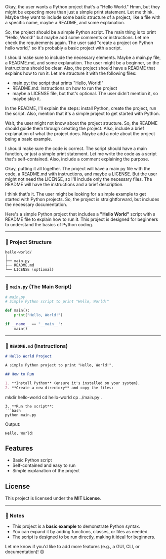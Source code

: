 <think>
Okay, the user wants a Python project that's a "Hello World." Hmm, but they might be expecting more than just a simple print statement. Let me think. Maybe they want to include some basic structure of a project, like a file with a specific name, maybe a README, and some explanation.

So, the project should be a simple Python script. The main thing is to print "Hello, World!" but maybe add some comments or instructions. Let me check the requirements again. The user said "create a project on Python hello world," so it's probably a basic project with a script.

I should make sure to include the necessary elements. Maybe a main.py file, a README.md, and some explanation. The user might be a beginner, so the instructions should be clear. Also, the project should have a README that explains how to run it. Let me structure it with the following files:

- main.py: the script that prints "Hello, World!"
- README.md: instructions on how to run the project
- maybe a LICENSE file, but that's optional. The user didn't mention it, so maybe skip it.

In the README, I'll explain the steps: install Python, create the project, run the script. Also, mention that it's a simple project to get started with Python.

Wait, the user might not know about the project structure. So, the README should guide them through creating the project. Also, include a brief explanation of what the project does. Maybe add a note about the project being a basic example.

I should make sure the code is correct. The script should have a main function, or just a simple print statement. Let me write the code as a script that's self-contained. Also, include a comment explaining the purpose.

Okay, putting it all together. The project will have a main.py file with the code, a README.md with instructions, and maybe a LICENSE. But the user might not need the LICENSE, so I'll include only the necessary files. The README will have the instructions and a brief description.

I think that's it. The user might be looking for a simple example to get started with Python projects. So, the project is straightforward, but includes the necessary documentation.
</think>

Here's a simple Python project that includes a **"Hello World"** script with a README file to explain how to run it. This project is designed for beginners to understand the basics of Python coding.

---

### 📁 Project Structure
```
hello-world/
│
├── main.py
├── README.md
└── LICENSE (optional)
```

---

### 📄 `main.py` (The Main Script)
```python
# main.py
# Simple Python script to print "Hello, World!"

def main():
    print("Hello, World!")

if __name__ == "__main__":
    main()
```

---

### 📄 `README.md` (Instructions)
```markdown
# Hello World Project

A simple Python project to print "Hello, World!".

## How to Run

1. **Install Python** (ensure it's installed on your system).
2. **Create a new directory** and copy the files:
   ```
   mkdir hello-world
   cd hello-world
   cp ../main.py .
   ```
3. **Run the script**:
   ```bash
   python main.py
   ```
   Output:
   ```
   Hello, World!
   ```

## Features
- Basic Python script
- Self-contained and easy to run
- Simple explanation of the project

## License
This project is licensed under the **MIT License**.


---

### 📝 Notes
- This project is a **basic example** to demonstrate Python syntax.
- You can expand it by adding functions, classes, or files as needed.
- The script is designed to be run directly, making it ideal for beginners.

Let me know if you'd like to add more features (e.g., a GUI, CLI, or documentation)! 😊